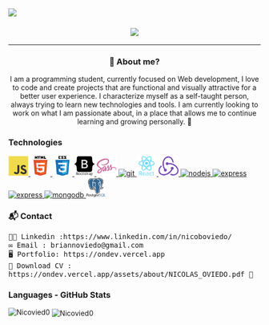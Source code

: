 


<a>
  <img align="center" src="https://i.ibb.co/sJPN8Ln/123.png"  />
</a>



### 
<div align="center">
  
![](https://readme-typing-svg.herokuapp.com/?font=Architects+Daughter&color=539bf5&size=30&lines=Hi👋🏻,+I+am+Nicolas+Oviedo;Full+stack+web+Developer)
</div> 

-----

<div align="center" >

 ### 👋 About me?
I am a programming student, currently focused on Web development, I love to code and create projects that are functional and visually attractive for a better user experience.
I characterize myself as a self-taught person, always trying to learn new technologies and tools.
I am currently looking to work on what I am passionate about, in a place that allows me to continue learning and growing personally. 🚀

 </div>


 
### Technologies 

<p align="left" >
    <a href="https://developer.mozilla.org/en-US/docs/Web/JavaScript" target="_blank" rel="noreferrer"  >
        <img src="https://raw.githubusercontent.com/devicons/devicon/master/icons/javascript/javascript-original.svg"
            alt="javascript" width="40" height="40" />
    </a>
    <a href="https://www.w3.org/html/" target="_blank" rel="noreferrer">
        <img src="https://raw.githubusercontent.com/devicons/devicon/master/icons/html5/html5-original-wordmark.svg"
        alt="html5" width="40" height="40" />
    </a>
    <a href="https://www.w3schools.com/css/" target="_blank" rel="noreferrer">
        <img src="https://raw.githubusercontent.com/devicons/devicon/master/icons/css3/css3-original-wordmark.svg"
        alt="css3" width="40" height="40" />
    </a>
    <a href="https://getbootstrap.com" target="_blank" rel="noreferrer">
        <img src="https://raw.githubusercontent.com/devicons/devicon/master/icons/bootstrap/bootstrap-plain-wordmark.svg"
        alt="bootstrap" width="40" height="40" />
    </a>
    <a href="https://sass-lang.com" target="_blank" rel="noreferrer">
        <img src="https://raw.githubusercontent.com/devicons/devicon/master/icons/sass/sass-original.svg" alt="sass"
            width="40" height="40" />
    </a>
    <a href="https://git-scm.com/" target="_blank" rel="noreferrer">
        <img src="https://www.vectorlogo.zone/logos/git-scm/git-scm-icon.svg" alt="git" width="40" height="40" />
    </a>
    <a href="https://reactjs.org/" target="_blank" rel="noreferrer">
        <img src="https://raw.githubusercontent.com/devicons/devicon/master/icons/react/react-original-wordmark.svg"
            alt="react" width="40" height="40" />
    </a>
    <a href="https://redux.js.org" target="_blank" rel="noreferrer">
        <img src="https://raw.githubusercontent.com/devicons/devicon/master/icons/redux/redux-original.svg" alt="redux"
            width="40" height="40" />
    </a>
    <a href="https://nodejs.org" target="_blank" rel="noreferrer">
        <img title="nodejs" alt="nodejs" height="40" width="40" src="https://cdn.jsdelivr.net/gh/devicons/devicon/icons/nodejs/nodejs-original.svg"/>
    </a>
    <a href="https://expressjs.com" target="_blank" rel="noreferrer">
        <img title="Express" alt="express" height="30" width="40" src="https://ondev.vercel.app/assets/img/express.svg"/> 
    </a>  
     <a href="https://sequelize.org/" target="_blank" rel="noreferrer">
        <img title="sequelize" alt="express" height="30" width="40" src="https://sequelize.org/img/logo.svg"/> 
    </a>
   <a href="https://www.mongodb.com/" target="_blank" rel="noreferrer"> 
      <img src="https://img.icons8.com/color/48/null/mongodb.png" alt="mongodb" width="40" height="40"/> 
    </a>
    <a href="https://www.postgresql.org" target="_blank" rel="noreferrer"> 
      <img src="https://raw.githubusercontent.com/devicons/devicon/master/icons/postgresql/postgresql-original-wordmark.svg" alt="postgresql" width="40" height="40"/> 
    </a>
  
</p>


### 📬 Contact

 <samp>
  👨‍💻 Linkedin :https://www.linkedin.com/in/nicoboviedo/
 </samp> 
<br>
 <samp>
  ✉️ Email : briannoviedo@gmail.com 
 </samp>
 <br>
<samp>
  🖥 Portfolio: https://ondev.vercel.app
 </samp>
 <br>
 <samp>
  🔻 Download CV : https://ondev.vercel.app/assets/about/NICOLAS_OVIEDO.pdf  🔻
 </samp>
 

### Languages - GitHub Stats 
<p><img height="150em" align="left" src="https://github-readme-stats.vercel.app/api/top-langs?username=Nicovied0&show_icons=true&theme=dark&locale=en&layout=compact" alt="Nicovied0" /></p>

<p>&nbsp;<img align="center" height="150em" src="https://github-readme-stats.vercel.app/api?username=Nicovied0&show_icons=true&theme=dark&locale=en" alt="Nicovied0" /></p>
 

<!--


- 🔭 I’m currently working on ...
- 🌱 I’m currently learning ...
- 👯 I’m looking to collaborate on ...
- 🤔 I’m looking for help with ...
- 💬 Ask me about ...
- 📫 How to reach me: ...
- 😄 Pronouns: ...
- ⚡ Fun fact: ...
-->
